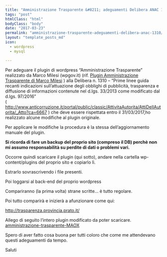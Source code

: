 ```yaml
---
title: "Amministrazione Trasparente &#8211; adeguamenti Delibera ANAC 1310"
tags: "post"
htmlClass: "html"
bodyClass: "body"
date: "2017-03-23"
permalink: "amministrazione-trasparente-adeguamenti-delibera-anac-1310/"
layout: "template_posts_md"
icon:
  - wordpress
  - mysql

---
```

<p>Per adeguare il plugin di wordpress &#8220;Amministrazione Trasparente&#8221; realizzato da Marco Milesi (wpgov.it) (rif. <a href="https://it.wordpress.org/plugins/amministrazione-trasparente/" target="_blank">Plugin Amministrazione Trasparente di Marco Milesi</a> ) alla Delibera n. 1310 – “Prime linee guida recanti indicazioni sull’attuazione degli obblighi di pubblicità, trasparenza e diffusione di informazioni contenute nel d.lgs. 33/2013 come modificato dal d.lgs. 97/2016”<br />
( <a href="http://www.anticorruzione.it/portal/public/classic/AttivitaAutorita/AttiDellAutorita/_Atto?ca=6667" target="_blank">http://www.anticorruzione.it/portal/public/classic/AttivitaAutorita/AttiDellAutorita/_Atto?ca=6667</a> ) che deve essere rispettata entro il 31/03/2017,ho realizzato alcune modifiche al plugin originale.</p>
<p>Per applicare le modifiche la procedura è la stessa dell&#8217;aggiornamento manuale del plugin.</p>
<p><strong>Si ricorda di fare un backup del proprio sito (compreso il DB) perchè non mi assumo responsabilità su perdite di dati o problemi vari.</strong></p>
<p>Occorre quindi scaricare il plugin (qui sotto), andare nella cartella wp-content/plugins del proprio sito e copiarlo lì.</p>
<p>Estrarlo sovrascrivendo i file presenti.</p>
<p>Poi loggarsi al back-end del proprio wordpress</p>
<p>Compariranno (la prima volta) strane scritte&#8230; è tutto regolare.</p>
<p>Poi tutto comparirà e inizierà a afunzionare come qui:</p>
<p><a href="http://trasparenza.provincia.prato.it/" target="_blank">http://trasparenza.provincia.prato.it/</a></p>
<p>Allego di seguito l&#8217;intero plugin modificato da poter scaricare.<br />
<a href="http://www.maurizio.proietti.name/wp-content/uploads/2017/03/amministrazione-trasparente-MAOX.zip">amministrazione-trasparente-MAOX</a></p>
<p>Spero di aver fatto cosa buona per tutti coloro che come me attendevano questi adeguamenti da tempo.</p>
<p>Saluti</p>
